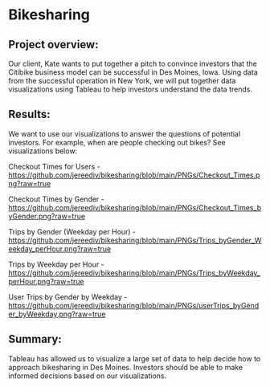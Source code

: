 # Bikesharing

## Project overview:
Our client, Kate wants to put together a pitch to convince investors that the Citibike business model can be successful in Des Moines, Iowa. Using data from the successful operation in New York, we will put together data visualizations using Tableau to help investors understand the data trends.

## Results:
We want to use our visualizations to answer the questions of potential investors. For example, when are people checking out bikes?
See visualizations below:

Checkout Times for Users -
https://github.com/jereediv/bikesharing/blob/main/PNGs/Checkout_Times.png?raw=true

Checkout Times by Gender -
https://github.com/jereediv/bikesharing/blob/main/PNGs/Checkout_Times_byGender.png?raw=true

Trips by Gender (Weekday per Hour) -
https://github.com/jereediv/bikesharing/blob/main/PNGs/Trips_byGender_Weekday_perHour.png?raw=true

Trips by Weekday per Hour -
https://github.com/jereediv/bikesharing/blob/main/PNGs/Trips_byWeekday_perHour.png?raw=true

User Trips by Gender by Weekday -
https://github.com/jereediv/bikesharing/blob/main/PNGs/userTrips_byGender_byWeekday.png?raw=true

## Summary:
Tableau has allowed us to visualize a large set of data to help decide how to approach bikesharing in Des Moines. Investors should be able to make informed decisions based on our visualizations.